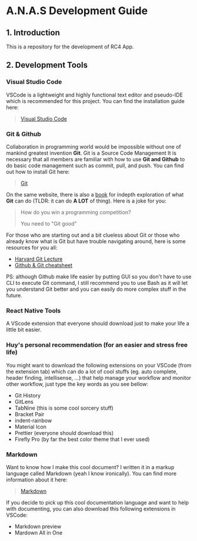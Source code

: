 # A.N.A.S Development Guide
## 1. Introduction

This is a repository for the development of RC4 App.

## 2. Development Tools
### Visual Studio Code
VSCode is a lightweight and highly functional text editor and pseudo-IDE which is recommended for this project. You can find the installation guide here:
> [Visual Studio Code](https://code.visualstudio.com/)
### Git & Github
Collaboration in programming world would be impossible without one of mankind greatest invention **Git**. Git is a Source Code Management
It is necessary that all members are familiar with how to use **Git and Github** to do basic code management such as commit, pull, and push. You can find out how to install Git here:
> [Git](https://git-scm.com/)

On the same website, there is also a [book](https://git-scm.com/book/en/v2) for indepth exploration of what **Git** can do (TLDR: it can do **A LOT** of thing). Here is a joke for you: 
> How do you win a programming competition?
>  
> You need to "Git good"

For those who are starting out and a bit clueless about Git or those who already know what is Git but have trouble navigating around, here is some resources for you all:
* [Harvard Git Lecture](https://cs50.harvard.edu/web/2020/weeks/1/) 
* [Github & Git cheatsheet](https://education.github.com/git-cheat-sheet-education.pdf)

PS: although Github make life easier by putting GUI so you don't have to use CLI to execute Git command, I still recommend you to use Bash as it will let you understand Git better and you can easily do more complex stuff in the future.

### React Native Tools
A VScode extension that everyone should download just to make your life a little bit easier.

### Huy's personal recommendation (for an easier and stress free life)
You might want to download the following extensions on your VSCode (from the extension tab) which can do a lot of cool stuffs (eg. auto complete, header finding, intellisense, ...) that help manage your workflow and monitor other workflow, just type the key words as you see bellow:
* Git History
* GitLens
* TabNine (this is some cool sorcery stuff)
* Bracket Pair
* indent-rainbow
* Material Icon
* Prettier (everyone should download this)
* Firefly Pro (by far the best color theme that I ever used)
  
### Markdown
Want to know how I make this cool document? I written it in a markup language called Markdown (yeah I know ironically). You can find more information about it here:
> [Markdown](https://www.markdownguide.org/)

If you decide to pick up this cool documentation language and want to help with documenting, you can also download this following extensions in VSCode:
* Markdown preview
* Mardown All in One






